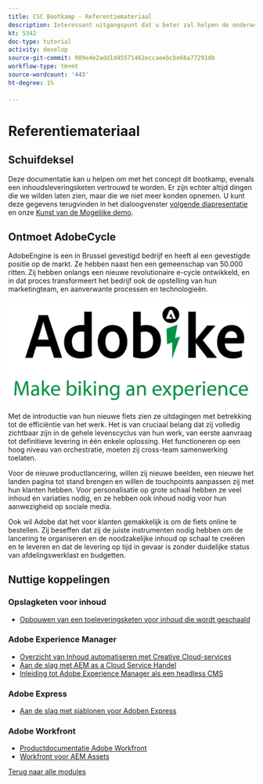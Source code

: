 ```yaml
---
title: CSC Bootkamp - Referentiemateriaal
description: Interessant uitgangspunt dat u beter zal helpen de onderwerpen begrijpen die in dit bootkamp worden behandeld.
kt: 5342
doc-type: tutorial
activity: develop
source-git-commit: 989e4e2add1d45571462eccaeebcbe66a77291db
workflow-type: tm+mt
source-wordcount: '443'
ht-degree: 1%

---
```


# Referentiemateriaal

## Schuifdeksel

Deze documentatie kan u helpen om met het concept dit bootkamp, evenals een inhoudsleveringsketen vertrouwd te worden. Er zijn echter altijd dingen die we wilden laten zien, maar die we niet meer konden opnemen. U kunt deze gegevens terugvinden in het dialoogvenster [volgende diapresentatie](https://adobe.sharepoint.com/:p:/r/sites/SWEnterpriseMarketingTeam/Shared%20Documents/Bootcamps/Content%20Supply%20Chain%20Bootcamp/Experience%20Makers%20Content%20Supply%20Chain%20Slide%20Deck.pptx?d=w1a3787d39c3a43ab941cfd0069f8383a&amp;csf=1&amp;web=1&amp;e=57aFUU) en onze [Kunst van de Mogelijke demo](https://xd.adobe.com/view/45ea642f-69fb-4bbe-bba6-6915a3709a6d-10b9/?fullscreen).

## Ontmoet AdobeCycle

AdobeEngine is een in Brussel gevestigd bedrijf en heeft al een gevestigde positie op de markt. Ze hebben naast hen een gemeenschap van 50.000 ritten. Zij hebben onlangs een nieuwe revolutionaire e-cycle ontwikkeld, en in dat proces transformeert het bedrijf ook de opstelling van hun marketingteam, en aanverwante processen en technologieën.

![AdobeEngine](./images/adobike-logo.png)

Met de introductie van hun nieuwe fiets zien ze uitdagingen met betrekking tot de efficiëntie van het werk. Het is van cruciaal belang dat zij volledig zichtbaar zijn in de gehele levenscyclus van hun werk, van eerste aanvraag tot definitieve levering in één enkele oplossing. Het functioneren op een hoog niveau van orchestratie, moeten zij cross-team samenwerking toelaten.

Voor de nieuwe productlancering, willen zij nieuwe beelden, een nieuwe het landen pagina tot stand brengen en willen de touchpoints aanpassen zij met hun klanten hebben. Voor personalisatie op grote schaal hebben ze veel inhoud en variaties nodig, en ze hebben ook inhoud nodig voor hun aanwezigheid op sociale media.

Ook wil Adobe dat het voor klanten gemakkelijk is om de fiets online te bestellen. Zij beseffen dat zij de juiste instrumenten nodig hebben om de lancering te organiseren en de noodzakelijke inhoud op schaal te creëren en te leveren en dat de levering op tijd in gevaar is zonder duidelijke status van afdelingswerklast en budgetten.


## Nuttige koppelingen

### Opslagketen voor inhoud

- [Opbouwen van een toeleveringsketen voor inhoud die wordt geschaald](https://business.adobe.com/resources/webinars/building-a-content-supply-chain-that-scales.html)

### Adobe Experience Manager

- [Overzicht van Inhoud automatiseren met Creative Cloud-services](https://experienceleague.adobe.com/docs/experience-manager-learn/assets/content-automation/overview.html?lang=en)
- [Aan de slag met AEM as a Cloud Service Handel](https://experienceleague.adobe.com/docs/experience-manager-cloud-service/content/content-and-commerce/storefront/getting-started.html)
- [Inleiding tot Adobe Experience Manager als een headless CMS](https://experienceleague.adobe.com/docs/experience-manager-cloud-service/content/headless/introduction.html?lang=en)

### Adobe Express

- [Aan de slag met sjablonen voor Adoben Express](https://helpx.adobe.com/express/using/work-with-templates.html)

### Adobe Workfront

- [Productdocumentatie Adobe Workfront](https://experienceleague.adobe.com/docs/workfront/using/home.html?lang=en)
- [Workfront voor AEM Assets](https://exchange.adobe.com/apps/ec/101385/workfront-for-aem-assets)


[Terug naar alle modules](./overview.md)
